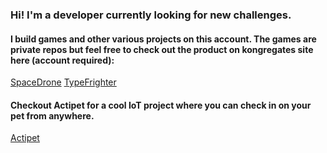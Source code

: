 ### Hi! I'm a developer currently looking for new challenges. 
#### I build games and other various projects on this account. The games are private repos but feel free to check out the product on kongregates site here (account required): 
[SpaceDrone](https://www.kongregate.com/games/Beardglass/spacedrone-idle?acomplete=space+dron)
[TypeFrighter](https://www.kongregate.com/games/Beardglass/type-frighter)
#### Checkout Actipet for a cool IoT project where you can check in on your pet from anywhere.
[Actipet](https://github.com/OlofMalmgren/ActiPet)

<!--
**OlofMalmgren/OlofMalmgren** is a ✨ _special_ ✨ repository because its `README.md` (this file) appears on your GitHub profile.

Here are some ideas to get you started:

- 🔭 I’m currently working on ...
- 🌱 I’m currently learning ...
- 👯 I’m looking to collaborate on ...
- 🤔 I’m looking for help with ...
- 💬 Ask me about ...
- 📫 How to reach me: ...
- 😄 Pronouns: ...
- ⚡ Fun fact: ...
-->
